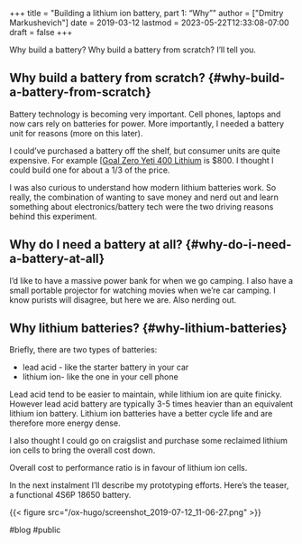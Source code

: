 +++
title = "Building a lithium ion battery, part 1: “Why”"
author = ["Dmitry Markushevich"]
date = 2019-03-12
lastmod = 2023-05-22T12:33:08-07:00
draft = false
+++

Why build a battery? Why build a battery from scratch? I’ll tell you.


## Why build a battery from scratch? {#why-build-a-battery-from-scratch}



Battery technology is becoming very important. Cell phones, laptops and now cars rely on batteries for power. More importantly, I needed a battery unit for reasons (more on this later).

I could’ve purchased a battery off the shelf, but consumer units are quite expensive. For example [[Goal Zero Yeti 400 Lithium](<https://www.mec.ca/en/product/5055-474/Yeti-400-Lithium>) is $800. I thought I could build one for about a 1/3 of the price.

I was also curious to understand how modern lithium batteries work. So really, the combination of wanting to save money and nerd out and learn something about electronics/battery tech were the two driving reasons behind this experiment.


## Why do I need a battery at all? {#why-do-i-need-a-battery-at-all}



I’d like to have a massive power bank for when we go camping. I also have a small portable projector for watching movies when we’re car camping. I know purists will disagree, but here we are. Also nerding out.


## Why lithium batteries? {#why-lithium-batteries}



Briefly, there are two types of batteries:

-   lead acid  - like the starter battery in your car
-   lithium ion- like the one in your cell phone

Lead acid tend to be easier to maintain, while lithium ion are quite finicky. However lead acid battery are typically 3-5 times heavier than an equivalent lithium ion battery. Lithium ion batteries have a better cycle life and are therefore more energy dense.

I also thought I could go on craigslist and purchase some reclaimed lithium ion cells to  bring the overall cost down.

Overall cost to performance ratio is in favour of lithium ion cells.

In the next instalment I’ll describe my prototyping efforts. Here’s the teaser, a functional 4S6P 18650 battery.

{{< figure src="/ox-hugo/screenshot_2019-07-12_11-06-27.png" >}}

\#blog
\#public

